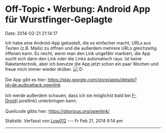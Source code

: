 Off-Topic • Werbung: Android App für Wurstfinger-Geplagte
=========================================================

Date: 2014-02-21 21:14:17

Ich habe eine Android-App gebastelt, die es einfacher macht, URLs aus
Texten (z.B. Mails) zu öffnen und die außerdem mehrere URLs gleichzeitig
öffenen kann. Es reicht, wenn man den Link ungefähr markiert, die App
sucht sich dann den Link oder die Links automatisch raus. Ist keine
Raketentechnik, aber ich benutze die App jetzt schon ein paar Wochen und
freue mich immer wieder drüber.
![:D](http://forum.yacy-websuche.de/images/smilies/icon_e_biggrin.gif "Very Happy")\
\
Die App gibt es hier:
<https://play.google.com/store/apps/details?id=de.audioattack.openlink>\
\
Ich werde außerdem schauen, dass ich sie möglichst bald bei
[F-Droid](https://f-droid.org/){.postlink} unterbringen kann.\
\
Quellcode gibts hier: <https://gitorious.org/openlink/>

Statistik: Verfasst von
[Low012](http://forum.yacy-websuche.de/memberlist.php?mode=viewprofile&u=62)
--- Fr Feb 21, 2014 9:14 pm

------------------------------------------------------------------------
